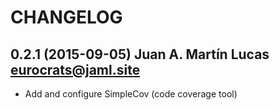 # CHANGELOG

## 0.2.1 (2015-09-05) Juan A. Martín Lucas <eurocrats@jaml.site>

  * Add and configure SimpleCov (code coverage tool)
